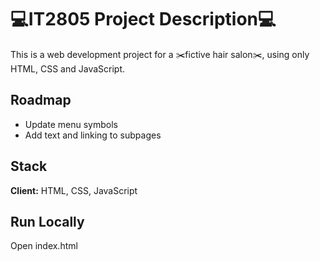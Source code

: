 # 💻IT2805 Project Description💻

This is a web development project for a ✂️fictive hair salon✂️, using only HTML, CSS and JavaScript.

## Roadmap

- Update menu symbols
- Add text and linking to subpages


## Stack

**Client:** HTML, CSS, JavaScript



## Run Locally

Open index.html
